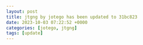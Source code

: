 ```yaml
---
layout: post
title: jtgng by jotego has been updated to 31bc823
date: 2023-10-03 07:22:52 +0000
categories: [jotego, jtgng]
tags: [update]
---
```


